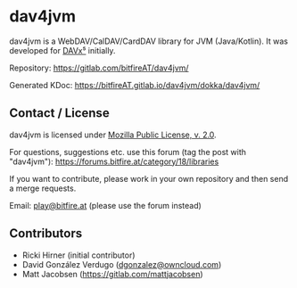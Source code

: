 
# dav4jvm

dav4jvm is a WebDAV/CalDAV/CardDAV library for JVM (Java/Kotlin). It was
developed for [DAVx⁵](https://www.davx5.com) initially.

Repository: https://gitlab.com/bitfireAT/dav4jvm/

Generated KDoc: https://bitfireAT.gitlab.io/dav4jvm/dokka/dav4jvm/


## Contact / License

dav4jvm is licensed under [Mozilla Public License, v. 2.0](LICENSE).

For questions, suggestions etc. use this forum (tag the post with "dav4jvm"):
https://forums.bitfire.at/category/18/libraries

If you want to contribute, please work in your own repository and then
send a merge requests.

Email: [play@bitfire.at](mailto:play@bitfire.at) (please use the forum instead)


## Contributors

  * Ricki Hirner (initial contributor)
  * David González Verdugo (dgonzalez@owncloud.com)
  * Matt Jacobsen (https://gitlab.com/mattjacobsen)

